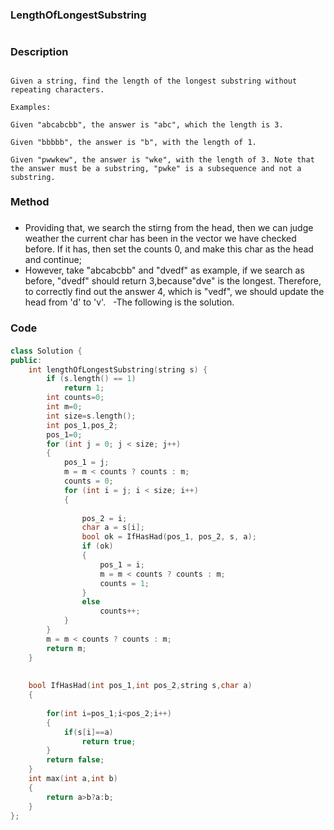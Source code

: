 ### LengthOfLongestSubstring<h1>
### Description<h2>
```
Given a string, find the length of the longest substring without repeating characters.

Examples:

Given "abcabcbb", the answer is "abc", which the length is 3.

Given "bbbbb", the answer is "b", with the length of 1.

Given "pwwkew", the answer is "wke", with the length of 3. Note that the answer must be a substring, "pwke" is a subsequence and not a substring.
```
### Method<h3>
- Providing that, we search the stirng from the head, then we can judge weather the current char has been in the vector we have checked before. If it has, then set the counts 0, and make this char as the head and continue;  
- However, take "abcabcbb" and "dvedf" as example, if we search as before, "dvedf" should return 3,because"dve" is the longest. Therefore, to correctly find out the answer 4, which is "vedf", we should update the head from 'd' to 'v'.   
-The following is the solution.
### Code<h4>
```C++
class Solution {
public:
    int lengthOfLongestSubstring(string s) {
        if (s.length() == 1)
			return 1;
        int counts=0;
        int m=0;
        int size=s.length();
        int pos_1,pos_2;
        pos_1=0;
        for (int j = 0; j < size; j++)
		{
			pos_1 = j;
			m = m < counts ? counts : m;
			counts = 0;
			for (int i = j; i < size; i++)
			{
				
				pos_2 = i;
				char a = s[i];
				bool ok = IfHasHad(pos_1, pos_2, s, a);
				if (ok)
				{
					pos_1 = i;
					m = m < counts ? counts : m;
					counts = 1;
				}
				else
					counts++;
			}
		}
        m = m < counts ? counts : m;
        return m;
    }
    
    
    bool IfHasHad(int pos_1,int pos_2,string s,char a)
    {
        
        for(int i=pos_1;i<pos_2;i++)
        {
            if(s[i]==a)
                return true;
        }
        return false;
    }
    int max(int a,int b)
    {
        return a>b?a:b;
    }
};
```
